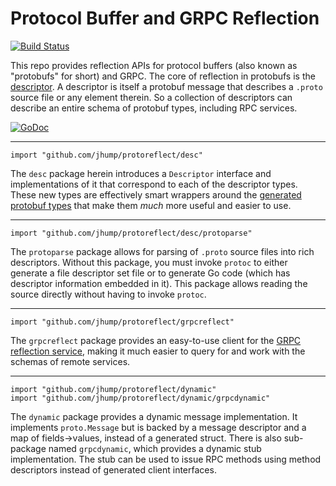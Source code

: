 # Protocol Buffer and GRPC Reflection
[![Build Status](https://travis-ci.org/jhump/protoreflect.svg?branch=master)](https://travis-ci.org/jhump/protoreflect/branches)

This repo provides reflection APIs for protocol buffers (also known as "protobufs" for short)
and GRPC. The core of reflection in protobufs is the
[descriptor](https://github.com/google/protobuf/blob/199d82fde1734ab5bc931cd0de93309e50cd7ab9/src/google/protobuf/descriptor.proto).
A descriptor is itself a protobuf message that describes a `.proto` source file or any element
therein. So a collection of descriptors can describe an entire schema of protobuf types, including
RPC services.

[![GoDoc](https://godoc.org/github.com/jhump/protoreflect?status.svg)](https://godoc.org/github.com/jhump/protoreflect)

----
```
import "github.com/jhump/protoreflect/desc"
```

The `desc` package herein introduces a `Descriptor` interface and implementations of it that
correspond to each of the descriptor types. These new types are effectively smart wrappers around
the [generated protobuf types](https://github.com/golang/protobuf/blob/master/protoc-gen-go/descriptor/descriptor.pb.go)
that make them *much* more useful and easier to use.

----
```
import "github.com/jhump/protoreflect/desc/protoparse"
```

The `protoparse` package allows for parsing of `.proto` source files into rich descriptors. Without
this package, you must invoke `protoc` to either generate a file descriptor set file or to generate
Go code (which has descriptor information embedded in it). This package allows reading the source
directly without having to invoke `protoc`.

----
```
import "github.com/jhump/protoreflect/grpcreflect"
```

The `grpcreflect` package provides an easy-to-use client for the
[GRPC reflection service](https://github.com/grpc/grpc-go/blob/6bd4f6eb1ea9d81d1209494242554dcde44429a4/reflection/grpc_reflection_v1alpha/reflection.proto#L36),
making it much easier to query for and work with the schemas of remote services.

----
```
import "github.com/jhump/protoreflect/dynamic"
import "github.com/jhump/protoreflect/dynamic/grpcdynamic"
```

The `dynamic` package provides a dynamic message implementation. It implements `proto.Message` but
is backed by a message descriptor and a map of fields->values, instead of a generated struct. There
is also sub-package named `grpcdynamic`, which provides a dynamic stub implementation. The stub can
be used to issue RPC methods using method descriptors instead of generated client interfaces.
